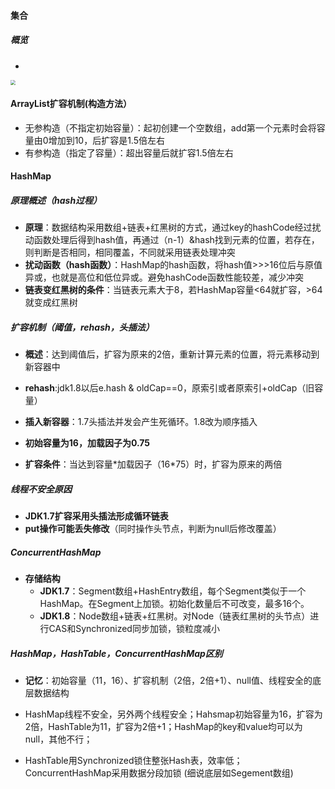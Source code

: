 #### 集合

##### 概览

- 

<img src="https://snailclimb.gitee.io/javaguide/docs/java/collection/images/Java-Collections.jpeg" style="zoom:50%;" />

#### ArrayList扩容机制(构造方法）

- 无参构造（不指定初始容量）：起初创建一个空数组，add第一个元素时会将容量由0增加到10，后扩容是1.5倍左右
- 有参构造（指定了容量）：超出容量后就扩容1.5倍左右 

#### HashMap

##### 原理概述（hash过程）

- **原理**：数据结构采用数组+链表+红黑树的方式，通过key的hashCode经过扰动函数处理后得到hash值，再通过（n-1）&hash找到元素的位置，若存在，则判断是否相同，相同覆盖，不同就采用链表处理冲突
- **扰动函数（hash函数）**：HashMap的hash函数，将hash值>>>16位后与原值异或，也就是高位和低位异或。避免hashCode函数性能较差，减少冲突
- **链表变红黑树的条件**：当链表元素大于8，若HashMap容量<64就扩容，>64就变成红黑树

##### 扩容机制（阈值，rehash，头插法）

- **概述**：达到阈值后，扩容为原来的2倍，重新计算元素的位置，将元素移动到新容器中
- **rehash**:jdk1.8以后e.hash & oldCap==0，原索引或者原索引+oldCap（旧容量）
- **插入新容器**：1.7头插法并发会产生死循环。1.8改为顺序插入

- **初始容量为16，加载因子为0.75**
- **扩容条件**：当达到容量\*加载因子（16\*75）时，扩容为原来的两倍

##### 线程不安全原因

- **JDK1.7扩容采用头插法形成循环链表**
- **put操作可能丢失修改**（同时操作头节点，判断为null后修改覆盖）

##### ConcurrentHashMap

- **存储结构**
  - **JDK1.7**：Segment数组+HashEntry数组，每个Segment类似于一个HashMap。在Segment上加锁。初始化数量后不可改变，最多16个。
  - **JDK1.8**：Node数组+链表+红黑树。对Node（链表红黑树的头节点）进行CAS和Synchronized同步加锁，锁粒度减小

##### HashMap，HashTable，ConcurrentHashMap区别

- **记忆**：初始容量（11，16）、扩容机制（2倍，2倍+1）、null值、线程安全的底层数据结构

- HashMap线程不安全，另外两个线程安全；Hahsmap初始容量为16，扩容为2倍，HashTable为11，扩容为2倍+1；HashMap的key和value均可以为null，其他不行；

- HashTable用Synchronized锁住整张Hash表，效率低；ConcurrentHashMap采用数据分段加锁 (细说底层如Segement数组)

  